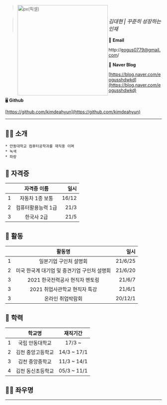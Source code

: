 > <img src="https://user-images.githubusercontent.com/55431809/123609091-5292fe80-d83a-11eb-971d-b8d199eb81a5.JPG" width="290px" height="290px" title="px(픽셀)" align="left"></img><br/>

>  ### ***김대현  | 꾸준히 성장하는 인재***

📧  **Email**

http://eogus0779@gmail.com/

📙  **Naver Blog**

[https://blog.naver.com/eogusshdwkd](https://blog.naver.com/eogusshdwkd)

🖥  **Github**

[https://github.com/kimdeahyun](https://github.com/kimdeahyun)

<hr/>

## 🙋‍♀️ 소개

```
* 안동대학교 컴퓨터공학과를 재직중 이며 
* 녹색
* 파랑
```

## 📜 자격증

| | 자격증 이름 | 일시 | 
| :-: | :-: | -: | 
| 1 | 자동차 1종 보통 | 16/12 |
| 2 | 컴퓨터활용능력 1급  | 21/3 | 
| 3 | 한국사 2급 | 21/5 |

## 🧩 활동

| | 활동명 | 일시 | 
| :-: | :-: | -: | 
| 1 | 일본기업 구인처 설명회 | 21/6/25 |
| 2 | 미국 한국계 대기업 및 중견기업 구인처 설명회 | 21/6/20 | 
| 3 | 2021 한국전력공사 현직자 멘토링 | 21/6/7 | 
| 3 | 2021 취업사관학교 현직자 특강 | 21/6/1 | 
| 3 | 온라인 취업박람회 | 20/12/1 | 

## 🏫 학력

| | 학교명 | 재직기간 | 
| :-: | :-: | :-: | 
| 1 | 국립 안동대학교 | 17/3 ~ |
| 2 | 김천 중앙고등학교 | 14/3 ~ 17/1 | 
| 3 | 김천 중앙중학교 | 11/3 ~ 14/1 | 
| 4 | 김천 동신초등학교 | 05/3 ~ 11/1 | 

## 👊🏼 좌우명

<hr/>
